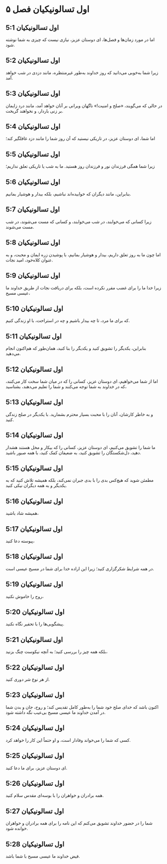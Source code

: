 # اول تسالونیکیان فصل ۵

## اول تسالونیکیان 5:1

اما در مورد زمان‌ها و فصل‌ها، ای دوستان عزیز، نیازی نیست که چیزی به شما نوشته شود.

## اول تسالونیکیان 5:2

زیرا شما به‌خوبی می‌دانید که روز خداوند به‌طور غیرمنتظره، مانند دزدی در شب خواهد آمد.

## اول تسالونیکیان 5:3

در حالی که می‌گویند، «صلح و امنیت!» ناگهان ویرانی بر آنان خواهد آمد، مانند درد زایمان بر زنی باردار، و نخواهند گریخت.

## اول تسالونیکیان 5:4

اما شما، ای دوستان عزیز، در تاریکی نیستید که آن روز شما را مانند دزد غافلگیر کند؛

## اول تسالونیکیان 5:5

زیرا شما همگی فرزندان نور و فرزندان روز هستید. ما به شب یا تاریکی تعلق نداریم؛

## اول تسالونیکیان 5:6

بنابراین، مانند دیگران که خوابیده‌اند نباشیم، بلکه بیدار و هوشیار بمانیم.

## اول تسالونیکیان 5:7

زیرا کسانی که می‌خوابند، در شب می‌خوابند، و کسانی که مست می‌شوند، در شب مست می‌شوند.

## اول تسالونیکیان 5:8

اما چون ما به روز تعلق داریم، بیدار و هوشیار بمانیم، با پوشیدن زره ایمان و محبت، و به عنوان کلاه‌خود، امید نجات.

## اول تسالونیکیان 5:9

زیرا خدا ما را برای غضب مقرر نکرده است، بلکه برای دریافت نجات از طریق خداوند ما عیسی مسیح،

## اول تسالونیکیان 5:10

که برای ما مرد، تا چه بیدار باشیم و چه در استراحت، با او زندگی کنیم.

## اول تسالونیکیان 5:11

بنابراین، یکدیگر را تشویق کنید و یکدیگر را بنا کنید، همان‌طور که هم‌اکنون انجام می‌دهید.

## اول تسالونیکیان 5:12

اما از شما می‌خواهیم، ای دوستان عزیز، کسانی را که در میان شما سخت کار می‌کنند، که در خداوند به شما توجه می‌کنند و شما را تعلیم می‌دهند، بشناسید،

## اول تسالونیکیان 5:13

و به خاطر کارشان، آنان را با محبت بسیار محترم بشمارید. با یکدیگر در صلح زندگی کنید.

## اول تسالونیکیان 5:14

ما شما را تشویق می‌کنیم، ای دوستان عزیز، کسانی را که بیکار و مخل هستند هشدار دهید، دل‌شکستگان را تشویق کنید، به ضعیفان کمک کنید، با همه صبور باشید.

## اول تسالونیکیان 5:15

مطمئن شوید که هیچ‌کس بدی را با بدی جبران نمی‌کند، بلکه همیشه تلاش کنید که به یکدیگر و به همه دیگران نیکی کنید.

## اول تسالونیکیان 5:16

همیشه شاد باشید،

## اول تسالونیکیان 5:17

پیوسته دعا کنید،

## اول تسالونیکیان 5:18

در همه شرایط شکرگزاری کنید؛ زیرا این اراده خدا برای شما در مسیح عیسی است.

## اول تسالونیکیان 5:19

روح را خاموش نکنید،

## اول تسالونیکیان 5:20

پیشگویی‌ها را با تحقیر نگاه نکنید.

## اول تسالونیکیان 5:21

بلکه همه چیز را بررسی کنید؛ به آنچه نیکوست چنگ بزنید،

## اول تسالونیکیان 5:22

از هر نوع شر دوری کنید.

## اول تسالونیکیان 5:23

اکنون باشد که خدای صلح خود شما را به‌طور کامل تقدیس کند؛ و روح، جان و بدن شما در آمدن خداوند ما عیسی مسیح بی‌عیب نگه داشته شود.

## اول تسالونیکیان 5:24

کسی که شما را می‌خواند وفادار است، و او حتماً این کار را خواهد کرد.

## اول تسالونیکیان 5:25

ای دوستان عزیز، برای ما دعا کنید.

## اول تسالونیکیان 5:26

همه برادران و خواهران را با بوسه‌ای مقدس سلام کنید.

## اول تسالونیکیان 5:27

شما را در حضور خداوند تشویق می‌کنم که این نامه را برای همه برادران و خواهران خوانده شود.

## اول تسالونیکیان 5:28

فیض خداوند ما عیسی مسیح با شما باشد.
